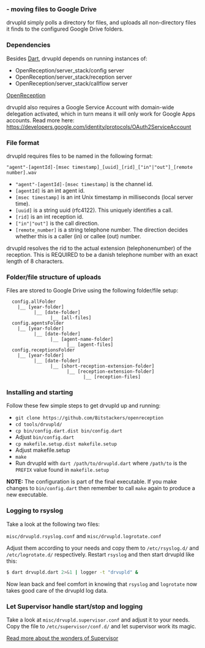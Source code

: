 ###  - moving files to Google Drive
drvupld simply polls a directory for files, and uploads all non-directory
files it finds to the configured Google Drive folders.

### Dependencies
Besides [Dart](https://www.dartlang.org/), drvupld depends on running instances of:

* OpenReception/server_stack/config server
* OpenReception/server_stack/reception server
* OpenReception/server_stack/callflow server

[OpenReception](https://github.com/Bitstackers/openreception)

drvupld also requires a Google Service Account with domain-wide delegation
activated, which in turn means it will only work for Google Apps accounts. Read
more here: https://developers.google.com/identity/protocols/OAuth2ServiceAccount

### File format
drvupld requires files to be named in the following format:

`"agent"-[agentId]-[msec timestamp]_[uuid]_[rid]_["in"|"out"]_[remote number].wav`

* `"agent"-[agentId]-[msec timestamp]` is the channel id.
* `[agentId]` is an int agent id.
* `[msec timestamp]` is an int Unix timestamp in milliseconds (local server time).
* `[uuid]` is a string uuid (rfc4122). This uniquely identifies a call.
* `[rid]` is an int reception id.
* `["in"|"out"]` is the call direction.
* `[remote_number]` is a string telephone number. The direction decides whether
this is a caller (in) or callee (out) number.

drvupld resolves the rid to the actual extension (telephonenumber) of
the reception. This is REQUIRED to be a danish telephone number with an exact
length of 8 characters.

### Folder/file structure of uploads
Files are stored to Google Drive using the following folder/file setup:

```
  config.allFolder
    |__ [year-folder]
          |__ [date-folder]
                |__ [all-files]
  config.agentsFolder
    |__ [year-folder]
          |__ [date-folder]
                |__ [agent-name-folder]
                      |__ [agent-files]
  config.receptionsFolder
    |__ [year-folder]
          |__ [date-folder]
                |__ [short-reception-extension-folder]
                      |__ [reception-extension-folder]
                            |__ [reception-files]
```

### Installing and starting
Follow these few simple steps to get drvupld up and running:

* `git clone https://github.com/Bitstackers/openreception`
* `cd tools/drvupld/`
* `cp bin/config.dart.dist bin/config.dart`
* Adjust `bin/config.dart`
* `cp makefile.setup.dist makefile.setup`
* Adjust makefile.setup
* `make`
* Run drvupld with `dart /path/to/drvupld.dart` where `/path/to` is the
`PREFIX` value found in `makefile.setup`

**NOTE:** The configuration is part of the final executable. If you make changes to
`bin/config.dart` then remember to call `make` again to produce a new executable.

### Logging to rsyslog
Take a look at the following two files:

  `misc/drvupld.rsyslog.conf` and `misc/drvupld.logrotate.conf`

Adjust them according to your needs and copy them to `/etc/rsyslog.d/` and
`/etc/logrotate.d/` respectively. Restart `rsyslog` and then start drvupld
like this:

```bash
$ dart drvupld.dart 2>&1 | logger -t "drvupld" &
```

Now lean back and feel comfort in knowing that `rsyslog` and `logrotate` now
takes good care of the drvupld log data.

### Let Supervisor handle start/stop and logging
Take a look at `misc/drvupld.supervisor.conf` and adjust it to your needs.
Copy the file to `/etc/supervisor/conf.d/` and let supervisor work its magic.

[Read more about the wonders of Supervisor](http://supervisord.org/)
